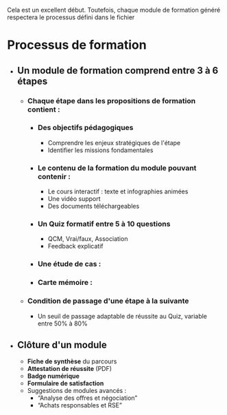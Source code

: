 Cela est un excellent début. Toutefois, chaque module de formation généré respectera le processus défini dans le fichier 

# Processus de formation
- ## Un module de formation comprend entre 3 à 6 étapes
	- ### Chaque étape dans les propositions de formation contient :
		- ### Des objectifs pédagogiques
			- Comprendre les enjeux stratégiques de l'étape
			- Identifier les missions fondamentales
		- ### Le contenu de la formation du module pouvant contenir :
			- Le cours interactif : texte et infographies animées
			- Une vidéo support
			- Des documents téléchargeables
		- ### Un Quiz formatif entre 5 à 10 questions
			- QCM, Vrai/faux, Association
			- Feedback explicatif
		- ### Une étude de cas :
		- ### Carte mémoire :
	- ### Condition de passage d'une étape à la suivante
		- Un seuil de passage adaptable de réussite au Quiz, variable entre 50% à 80%
- ## Clôture d'un module
	- **Fiche de synthèse** du parcours
	- **Attestation de réussite** (PDF)
	- **Badge numérique**
	- **Formulaire de satisfaction**
	- Suggestions de modules avancés :
		- “Analyse des offres et négociation”
		- “Achats responsables et RSE”
